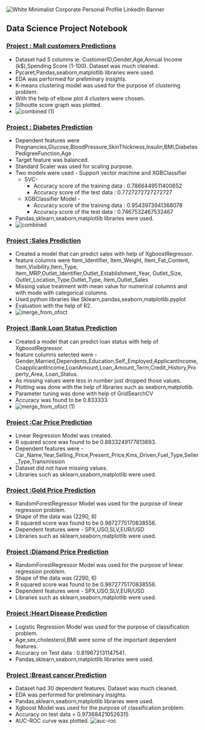 ![White Minimalist Corporate Personal Profile LinkedIn Banner](https://user-images.githubusercontent.com/115975748/206886804-ed3c47d3-51ee-46f2-a661-feaf30708173.jpg)

## Data Science Project Notebook

### [Project : Mall customers Predictions](https://github.com/sagarpatiler/machine_learning/blob/main/clustering_mall_customers_pyc.ipynb) 
* Dataset had 5 columns ie. CustomerID,Gender,Age,Annual Income (k$),Spending Score (1-100). Dataset was much cleaned.
* Pycaret,Pandas,seaborn,matplotlib libraries were used.
* EDA was performed for preliminary insights.
* K-means clustering model was used for the purpose of clustering problem.
* With the help of elbow plot 4 clusters were chosen.
* Silhoutte score graph was plotted.
* ![combined (1)](https://user-images.githubusercontent.com/115975748/208020818-671d2c79-43bb-4414-ad2d-fb01a07a10cc.jpg)

### [Project : Diabetes Prediction](https://github.com/sagarpatiler/machine_learning/blob/main/health_proj_1_diabetes_prediction.ipynb) 
* Dependent features were Pregnancies,Glucose,BloodPressure,SkinThickness,Insulin,BMI,DiabetesPedigreeFunction,Age .
* Target feature was balanced.
* Standard Scaler was used for scaling purpose.
* Two models were used - Support vector machine and XGBClassifier
  * SVC-
    * Accuracy score of the training data :  0.7866449511400652
    * Accuracy score of the test data :  0.7727272727272727
  * XGBClassifier Model -
    * Accuracy score of the training data :  0.9543973941368078 
    * Accuracy score of the test data :  0.7467532467532467
* Pandas,sklearn,seaborn,matplotlib libraries were used.
* ![combined](https://user-images.githubusercontent.com/115975748/207767068-383517fa-4fd9-4fed-9319-e4d696b9c48b.jpg)

### [Project :Sales Prediction](https://github.com/sagarpatiler/machine_learning/blob/main/Sales_Prediction.ipynb) 
* Created a model that can predict sales with help of XgboostRegressor.
* feature columns were Item_Identifier, Item_Weight, Item_Fat_Content, Item_Visibility,Item_Type, Item_MRP,Outlet_Identifier,Outlet_Establishment_Year, Outlet_Size, Outlet_Location_Type,Outlet_Type, Item_Outlet_Sales
* Missing value treatment with mean value for numerical columns and with mode with categorical columns.
* Used python libraries like Sklearn,pandas,seaborn,matplotlib.pyplot
* Evaluation with the help of R2.
* ![merge_from_ofoct](https://user-images.githubusercontent.com/115975748/207768079-f7716e8f-e94b-4cff-8f2d-75c6730018a6.jpg)


### [Project :Bank Loan Status Prediction](https://github.com/sagarpatiler/machine_learning/blob/main/Banks_1_loan_status_prediction.ipynb) 
* Created a model that can predict loan status with help of XgboostRegressor.
* feature columns selected  were -Gender,Married,Dependents,Education,Self_Employed,ApplicantIncome,CoapplicantIncome,LoanAmount,Loan_Amount_Term,Credit_History,Property_Area, Loan_Status.
* As missing values were less in number just dropped those values.
* Plotting was done with the help of libraries such as seaborn,matplotlib.
* Parameter tuning was done with help of GridSearchCV
* Accuracy was found to be  0.833333
* ![merge_from_ofoct (1)](https://user-images.githubusercontent.com/115975748/207770005-d91022ee-654c-4c52-86c8-be43d03d8e03.jpg)


### [Project :Car Price Prediction](https://github.com/sagarpatiler/machine_learning/blob/main/car_price_prediction_.ipynb) 
* Linear Regression Model was created.
* R squared score  was found to be  0.8833249177813693.
* Dependent features were - Car_Name,Year,Selling_Price,Present_Price,Kms_Driven,Fuel_Type,Seller_Type,Transmission 
* Dataset did not have missing values.
* Libraries such as sklearn,seaborn,matplotlib were used.

### [Project :Gold Price Prediction](https://github.com/sagarpatiler/machine_learning/blob/main/gold_price_prediction.ipynb) 
* RandomForestRegressor Model was used for the purpose of linear regression problem.
* Shape of the data was (2290, 6)
* R squared score  was found to be 0.9872775170838556.
* Dependent features were - SPX,USO,SLV,EUR/USD 
* Libraries such as sklearn,seaborn,matplotlib were used.

### [Project :Diamond Price Prediction](https://github.com/sagarpatiler/machine_learning/blob/main/diamond_price_pred_pyc.ipynb) 
* RandomForestRegressor Model was used for the purpose of linear regression problem.
* Shape of the data was (2290, 6)
* R squared score  was found to be 0.9872775170838556.
* Dependent features were - SPX,USO,SLV,EUR/USD 
* Libraries such as sklearn,seaborn,matplotlib were used.

### [Project :Heart Disease Prediction](https://github.com/sagarpatiler/machine_learning/blob/main/health_proj_2_heart_disease_prediction.ipynb) 
* Logistic Regression Model was used for the purpose of classification problem.
* Age,sex,cholesterol,BMI were some of the important dependent features.
* Accuracy on Test data :  0.819672131147541. 
* Pandas,sklearn,seaborn,matplotlib libraries were used.

### [Project :Breast cancer Prediction](https://github.com/sagarpatiler/machine_learning/blob/main/health_3_breast_cancer_prediction.ipynb) 
* Dataset had 30 dependent features. Dataset was much cleaned.
* EDA was performed for preliminary insights.
* Pandas,sklearn,seaborn,matplotlib libraries were used.
* Xgboost Model was used for the purpose of classification problem.
* Accuracy on test data =  0.973684210526315
* AUC-ROC curve was plotted.
![auc-roc](https://user-images.githubusercontent.com/115975748/207398872-d8e3e525-2c85-4a16-88a8-db30167c8484.jpeg)























